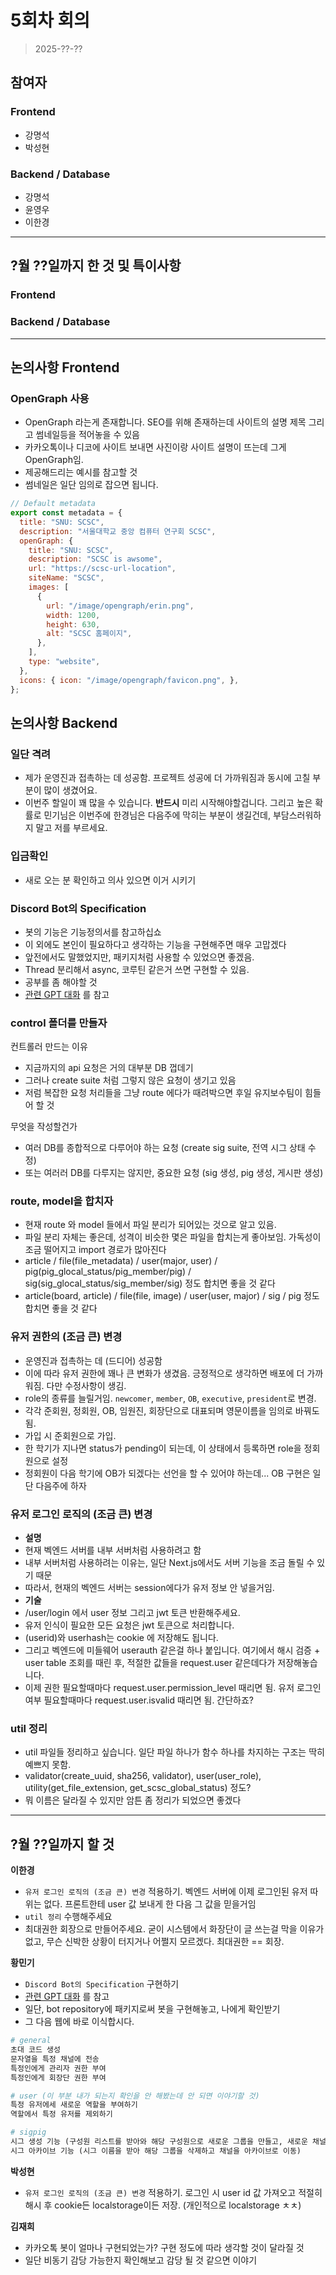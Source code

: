 # 5회차 회의  
> 2025-??-??

## 참여자

### Frontend
- 강명석  
- 박성현  

### Backend / Database
- 강명석  
- 윤영우  
- 이한경  

---

## ?월 ??일까지 한 것 및 특이사항

### Frontend

### Backend / Database

---

## 논의사항 Frontend

### OpenGraph 사용
- OpenGraph 라는게 존재합니다. SEO를 위해 존재하는데 사이트의 설명 제목 그리고 썸네일등을 적어놓을 수 있음
- 카카오톡이나 디코에 사이트 보내면 사진이랑 사이트 설명이 뜨는데 그게 OpenGraph임.
- 제공해드리는 예시를 참고할 것
- 썸네일은 일단 임의로 잡으면 됩니다. 

```js
// Default metadata
export const metadata = {
  title: "SNU: SCSC",
  description: "서울대학교 중앙 컴퓨터 연구회 SCSC",
  openGraph: {
    title: "SNU: SCSC",
    description: "SCSC is awsome",
    url: "https://scsc-url-location",
    siteName: "SCSC",
    images: [
      {
        url: "/image/opengraph/erin.png",
        width: 1200,
        height: 630,
        alt: "SCSC 홈페이지",
      },
    ],
    type: "website",
  },
  icons: { icon: "/image/opengraph/favicon.png", },
};
```

## 논의사항 Backend

### 일단 격려

- 제가 운영진과 접촉하는 데 성공함. 프로젝트 성공에 더 가까워짐과 동시에 고칠 부분이 많이 생겼어요.
- 이번주 할일이 꽤 많을 수 있습니다. **반드시** 미리 시작해야할겁니다. 그리고 높은 확률로 민기님은 이번주에 한경님은 다음주에 막히는 부분이 생길건데, 부담스러워하지 말고 저를 부르세요.

### 입금확인

- 새로 오는 분 확인하고 의사 있으면 이거 시키기  

### Discord Bot의 Specification

- 봇의 기능은 기능정의서를 참고하십쇼
- 이 외에도 본인이 필요하다고 생각하는 기능을 구현해주면 매우 고맙겠다
- 앞전에서도 말했었지만, 패키지처럼 사용할 수 있었으면 좋겠음.
- Thread 분리해서 async, 코루틴 같은거 쓰면 구현할 수 있음.  
- 공부를 좀 해야할 것  
- [관련 GPT 대화](https://chatgpt.com/share/683a7381-9a6c-8009-a643-e71dd4e1e120) 를 참고

### control 폴더를 만들자

컨트롤러 만드는 이유
- 지금까지의 api 요청은 거의 대부분 DB 껍데기
- 그러나 create suite 처럼 그렇지 않은 요청이 생기고 있음
- 저럼 복잡한 요청 처리들을 그냥 route 에다가 때려박으면 후일 유지보수팀이 힘들어 할 것

무엇을 작성할건가
- 여러 DB를 종합적으로 다루어야 하는 요청 (create sig suite, 전역 시그 상태 수정)
- 또는 여러러 DB를 다루지는 않지만, 중요한 요청 (sig 생성, pig 생성, 게시판 생성)

### route, model을 합치자

- 현재 route 와 model 들에서 파일 분리가 되어있는 것으로 알고 있음.
- 파일 분리 자체는 좋은데, 성격이 비슷한 몇은 파일을 합치는게 좋아보임. 가독성이 조금 떨어지고 import 경로가 많아진다
- article / file(file_metadata) / user(major, user) / pig(pig_glocal_status/pig_member/pig) / sig(sig_glocal_status/sig_member/sig) 정도 합치면 좋을 것 같다
- article(board, article) / file(file, image) / user(user, major) / sig / pig 정도 합치면 좋을 것 같다

### 유저 권한의 (조금 큰) 변경

- 운영진과 접촉하는 데 (드디어) 성공함
- 이에 따라 유저 권한에 꽤나 큰 변화가 생겼음. 긍정적으로 생각하면 배포에 더 가까워짐. 다만 수정사항이 생김.
- role의 종류를 늘릴거임. `newcomer`, `member`, `OB`, `executive`, `president`로 변경.
- 각각 준회원, 정회원, OB, 임원진, 회장단으로 대표되며 영문이름을 임의로 바꿔도 됨.
- 가입 시 준회원으로 가입.
- 한 학기가 지나면 status가 pending이 되는데, 이 상태에서 등록하면 role을 정회원으로 설정
- 정회원이 다음 학기에 OB가 되겠다는 선언을 할 수 있어야 하는데... OB 구현은 일단 다음주에 하자

### 유저 로그인 로직의 (조금 큰) 변경

- **설명**
- 현재 벡엔드 서버를 내부 서버처럼 사용하려고 함
- 내부 서버처럼 사용하려는 이유는, 일단 Next.js에서도 서버 기능을 조금 돌릴 수 있기 때문
- 따라서, 현재의 벡엔드 서버는 session에다가 유저 정보 안 넣을거임.
- **기술**
- /user/login 에서 user 정보 그리고 jwt 토큰 반환해주세요.  
- 유저 인식이 필요한 모든 요청은 jwt 토큰으로 처리합니다.  
- (userid)와 userhash는 cookie 에 저장해도 됩니다.
- 그리고 벡엔드에 미들웨어 userauth 같은걸 하나 붙입니다. 여기에서 해시 검증 + user table 조회를 때린 후, 적절한 값들을 request.user 같은데다가 저장해놓습니다.
- 이제 권한 필요할때마다 request.user.permission_level 때리면 됨. 유저 로그인 여부 필요할때마다 request.user.isvalid 때리면 됨. 간단하죠? 

### util 정리
- util 파일들 정리하고 싶습니다. 일단 파일 하나가 함수 하나를 차지하는 구조는 딱히 예쁘지 못함.  
- validator(create_uuid, sha256, validator), user(user_role), utility(get_file_extension, get_scsc_global_status) 정도?
- 뭐 이름은 달라질 수 있지만 암튼 좀 정리가 되었으면 좋겠다

---

## ?월 ??일까지 할 것

**이한경**
- `유저 로그인 로직의 (조금 큰) 변경` 적용하기. 벡엔드 서버에 이제 로그인된 유저 따위는 없다. 프론트한테 user 값 보내게 한 다음 그 값을 믿을거임
- `util 정리` 수행해주세요
- 최대권한 회장으로 만들어주세요. 굳이 시스템에서 화장단이 글 쓰는걸 막을 이유가 없고, 무슨 신박한 상황이 터지거나 어쩔지 모르겠다. 최대권한 == 회장.  

**황민기**
- `Discord Bot의 Specification` 구현하기
- [관련 GPT 대화](https://chatgpt.com/share/683a7381-9a6c-8009-a643-e71dd4e1e120) 를 참고
- 일단, bot repository에 패키지로써 봇을 구현해놓고, 나에게 확인받기  
- 그 다음 웹에 바로 이식합시다.  
  
```py
# general
초대 코드 생성
문자열을 특정 채널에 전송
특정인에게 관리자 권한 부여
특정인에게 회장단 권한 부여

# user (이 부분 내가 되는지 확인을 안 해봤는데 안 되면 이야기할 것)
특정 유저에세 새로운 역할을 부여하기
역할에서 특정 유저를 제외하기

# sigpig
시그 생성 기능 (구성원 리스트를 받아와 해당 구성원으로 새로운 그룹을 만들고, 새로운 채널 생성)
시그 아카이브 기능 (시그 이름을 받아 해당 그룹을 삭제하고 채널을 아카이브로 이동)
```

**박성현**
- `유저 로그인 로직의 (조금 큰) 변경` 적용하기. 로그인 시 user id 값 가져오고 적절히 해시 후 cookie든 localstorage이든 저장. (개인적으로 localstorage ㅊㅊ)

**김재희**
- 카카오톡 봇이 얼마나 구현되었는가? 구현 정도에 따라 생각할 것이 달라질 것
- 일단 비동기 감당 가능한지 확인해보고 감당 될 것 같으면 이야기
